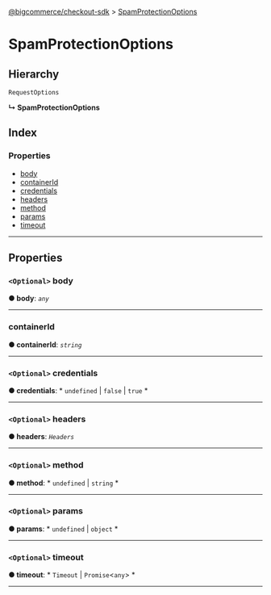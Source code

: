[@bigcommerce/checkout-sdk](../README.md) > [SpamProtectionOptions](../interfaces/spamprotectionoptions.md)

# SpamProtectionOptions

## Hierarchy

 `RequestOptions`

**↳ SpamProtectionOptions**

## Index

### Properties

* [body](spamprotectionoptions.md#body)
* [containerId](spamprotectionoptions.md#containerid)
* [credentials](spamprotectionoptions.md#credentials)
* [headers](spamprotectionoptions.md#headers)
* [method](spamprotectionoptions.md#method)
* [params](spamprotectionoptions.md#params)
* [timeout](spamprotectionoptions.md#timeout)

---

## Properties

<a id="body"></a>

### `<Optional>` body

**● body**: *`any`*

___
<a id="containerid"></a>

###  containerId

**● containerId**: *`string`*

___
<a id="credentials"></a>

### `<Optional>` credentials

**● credentials**: * `undefined` &#124; `false` &#124; `true`
*

___
<a id="headers"></a>

### `<Optional>` headers

**● headers**: *`Headers`*

___
<a id="method"></a>

### `<Optional>` method

**● method**: * `undefined` &#124; `string`
*

___
<a id="params"></a>

### `<Optional>` params

**● params**: * `undefined` &#124; `object`
*

___
<a id="timeout"></a>

### `<Optional>` timeout

**● timeout**: * `Timeout` &#124; `Promise`<`any`>
*

___

